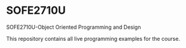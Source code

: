 # SOFE2710U
SOFE2710U-Object Oriented Programming and Design

This repository contains all live programming examples for the course.
